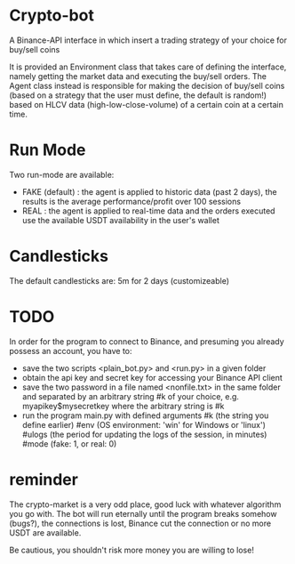 # Crypto-bot
A Binance-API interface in which insert a trading strategy of your choice for buy/sell coins

It is provided an Environment class that takes care of defining the interface, namely getting the market data and executing the buy/sell orders. 
The Agent class instead is responsible for making the decision of buy/sell coins (based on a strategy that the user must define, the default is random!) based on HLCV data (high-low-close-volume) of a certain coin at a certain time.

# Run Mode
Two run-mode are available: 
  - FAKE (default) : the agent is applied to historic data (past 2 days), the results is the average performance/profit over 100 sessions
  - REAL : the agent is applied to real-time data and the orders executed use the available USDT availability in the user's wallet

# Candlesticks
The default candlesticks are: 5m for 2 days (customizeable) 

# TODO
In order for the program to connect to Binance, and presuming you already possess an account, you have to:
  - save the two scripts <plain_bot.py> and <run.py> in a given folder
  - obtain the api key and secret key for accessing your Binance API client
  - save the two password in a file named <nonfile.txt> in the same folder and separated by an arbitrary string #k of your choice, e.g. myapikey$mysecretkey where the arbitrary string is #k
  - run the program main.py with defined arguments #k (the string you define earlier) #env (OS environment: 'win' for Windows or 'linux') #ulogs (the period for updating the logs of the session, in minutes) #mode (fake: 1, or real: 0)

# reminder
The crypto-market is a very odd place, good luck with whatever algorithm you go with. 
The bot will run eternally until the program breaks somehow (bugs?), the connections is lost, Binance cut the connection or no more USDT are available.

Be cautious, you shouldn't risk more money you are willing to lose!
